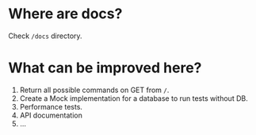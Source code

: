 # Where are docs?

Check `/docs` directory.


# What can be improved here?

1. Return all possible commands on GET from `/`.
2. Create a Mock implementation for a database to run tests without DB.
3. Performance tests.
4. API documentation
5. ...
